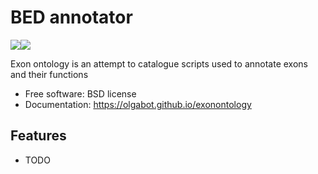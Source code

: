 # BED annotator

[![](https://img.shields.io/travis/olgabot/exonontology.svg)](https://travis-ci.org/olgabot/exonontology)[![](https://img.shields.io/pypi/v/exonontology.svg)](https://pypi.python.org/pypi/exonontology)

Exon ontology is an attempt to catalogue scripts used to annotate exons and their functions

* Free software: BSD license
* Documentation: https://olgabot.github.io/exonontology

## Features

* TODO
